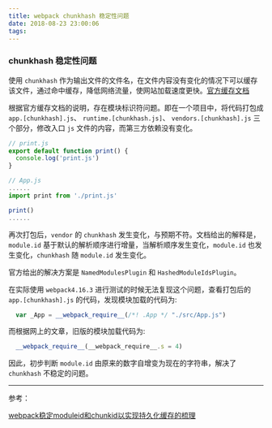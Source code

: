 ```yaml
---
title: webpack chunkhash 稳定性问题
date: 2018-08-23 23:00:06
tags:
---
```

### chunkhash 稳定性问题
使用 `chunkhash` 作为输出文件的文件名，在文件内容没有变化的情况下可以缓存该文件，通过命中缓存，降低网络流量，使网站加载速度更快。[官方缓存文档](https://webpack.docschina.org/guides/caching/)

根据官方缓存文档的说明，存在模块标识符问题。即在一个项目中，将代码打包成 `app.[chunkhash].js`、 `runtime.[chunkhash.js]`、 `vendors.[chunkhash].js` 三个部分，修改入口 `js` 文件的内容，而第三方依赖没有变化。

``` js
// print.js
export default function print() {
  console.log('print.js')
}

// App.js
......
import print from './print.js'

print()
......
```

再次打包后，`vendor` 的 `chunkhash` 发生变化，与预期不符。文档给出的解释是，`module.id` 基于默认的解析顺序进行增量，当解析顺序发生变化，`module.id` 也发生变化，`chunkhash` 随 `module.id` 发生变化。

官方给出的解决方案是 `NamedModulesPlugin` 和 `HashedModuleIdsPlugin`。

在实际使用 `webpack4.16.3` 进行测试的时候无法复现这个问题，查看打包后的 `app.[chunkhash].js` 的代码，发现模块加载的代码为:

``` js
  var _App = __webpack_require__(/*! .App */ "./src/App.js")
```

而根据网上的文章，旧版的模块加载代码为:
``` js
  __webpack_require__(__webpack_require__.s = 4)
```

因此，初步判断 `module.id` 由原来的数字自增变为现在的字符串，解决了 `chunkhash` 不稳定的问题。

___
参考：

[webpack稳定moduleid和chunkid以实现持久化缓存的梳理](https://juejin.im/post/5a1bcdadf265da430e4ee137?utm_medium=hao.caibaojian.com&utm_source=hao.caibaojian.com)


